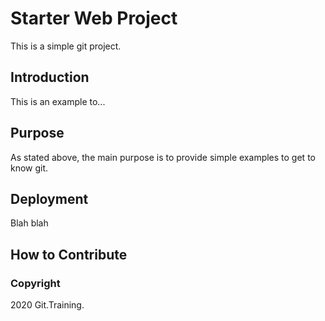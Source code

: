 # Starter Web Project

This is a simple git project. 

## Introduction

This is an example to...

## Purpose

As stated above, the main purpose is to provide simple examples to get to know git.

## Deployment

Blah blah

## How to Contribute

### Copyright

2020 Git.Training.
